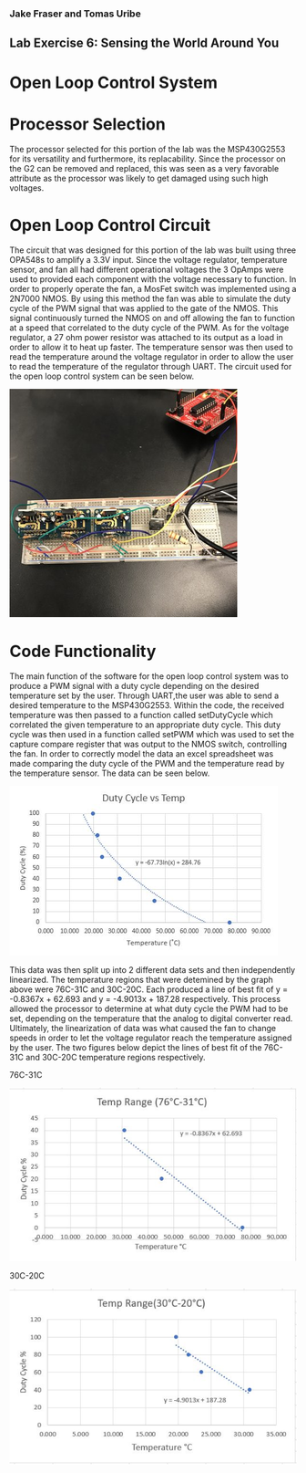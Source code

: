 ### Jake Fraser and Tomas Uribe

## Lab Exercise 6: Sensing the World Around You
# Open Loop Control System 

# Processor Selection 
The processor selected for this portion of the lab was the MSP430G2553 for its versatility and furthermore, its replacability. Since the processor on the G2 can be removed and replaced, this was seen as a very favorable attribute as the processor was likely to get damaged using such high voltages.

# Open Loop Control Circuit
The circuit that was designed for this portion of the lab was built using three OPA548s to amplify a 3.3V input. Since the voltage regulator, temperature sensor, and fan all had different operational voltages the 3 OpAmps were used to provided each component with the voltage necessary to function. In order to properly operate the fan, a MosFet switch was implemented using a 2N7000 NMOS. By using this method the fan was able to simulate the duty cycle of the PWM signal that was applied to the gate of the NMOS. This signal continuously turned the NMOS on and off allowing the fan to function at a speed that correlated to the duty cycle of the PWM. As for the voltage regulator, a 27 ohm power resistor was attached to its output as a load in order to allow it to heat up faster. The temperature sensor was then used to read the temperature around the voltage regulator in order to allow the user to read the temperature of the regulator through UART. The circuit used for the open loop control system can be seen below.

![alt text](https://github.com/RU09342/lab-6taking-control-over-your-embedded-life-jake-n-tomas/blob/master/Open%20Loop%20Systems/OpenLoopCircuit.jpg)


# Code Functionality 
The main function of the software for the open loop control system was to produce a PWM signal with a duty cycle depending on the desired temperature set by the user. Through UART,the user was able to send a desired temperature to the MSP430G2553. Within the code, the received temperature was then passed to a function called setDutyCycle which correlated the given temperature to an appropriate duty cycle. This duty cycle was then used in a function called setPWM which was used to set the capture compare register that was output to the NMOS switch, controlling the fan. In order to correctly model the data an excel spreadsheet was made comparing the duty cycle of the PWM and the temperature read by the temperature sensor. The data can be seen below. 

![alt text](https://github.com/RU09342/lab-6taking-control-over-your-embedded-life-jake-n-tomas/blob/master/Open%20Loop%20Systems/TempvsDutyCycle.JPG)

This data was then split up into 2 different data sets and then independently linearized. The temperature regions that were detemined by the graph above were 76C-31C and 30C-20C. Each produced a line of best fit of y = -0.8367x + 62.693 and y = -4.9013x + 187.28 respectively. This process allowed the processor to determine at what duty cycle the PWM had to be set, depending on the temperature that the analog to digital converter read. Ultimately, the linearization of data was what caused the fan to change speeds in order to let the voltage regulator reach the temperature assigned by the user. The two figures below depict the lines of best fit of the 76C-31C and 30C-20C temperature regions respectively.

76C-31C

![alt text](https://github.com/RU09342/lab-6taking-control-over-your-embedded-life-jake-n-tomas/blob/master/Open%20Loop%20Systems/temp76-31.JPG)

30C-20C

![alt text](https://github.com/RU09342/lab-6taking-control-over-your-embedded-life-jake-n-tomas/blob/master/Open%20Loop%20Systems/temp23-20.JPG)